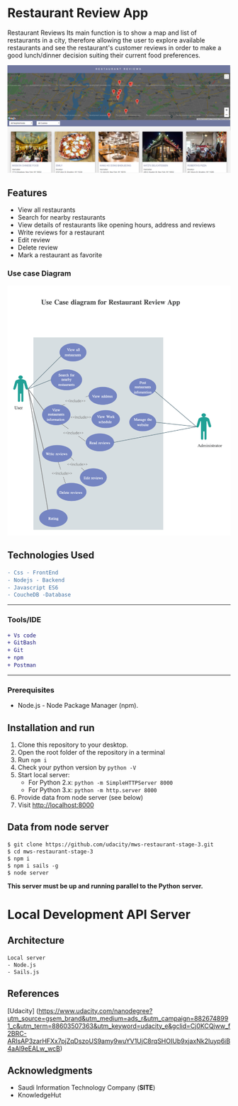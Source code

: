 # Restaurant Review App

Restaurant Reviews Its main function is to show a map and list of restaurants in a city, therefore allowing the user to explore available restaurants and see the restaurant's customer reviews in order to make a good lunch/dinner decision suiting their current food preferences.

![Screenshot](img/website-screenshot.png)



## Features

-	View all restaurants
-	Search for nearby restaurants
-	View details of restaurants like opening hours, address and reviews
-	Write reviews for a restaurant
-	Edit review 
-	Delete review 
-	Mark a restaurant as favorite


### Use case Diagram
![Use-Case-Diagram](img/use-case.png)

## Technologies Used

```diff
- Css - FrontEnd
- Nodejs - Backend
- Javascript ES6 
- CoucheDB -Database
```
---

### Tools/IDE

```diff
+ Vs code
+ GitBash
+ Git
+ npm
+ Postman

```
---

### Prerequisites
* Node.js - Node Package Manager (npm).



## Installation and run 

1. Clone this repository to your desktop.
2. Open the root folder of the repository in a terminal
3. Run `npm i`
4. Check your python version by `python -V`
5. Start local server:
	- For Python 2.x: `python -m SimpleHTTPServer 8000`
	- For Python 3.x: `python -m http.server 8000`
6. Provide data from node server (see below)
7. Visit [http://localhost:8000](http://localhost:8000)

## Data from node server
```
$ git clone https://github.com/udacity/mws-restaurant-stage-3.git
$ cd mws-restaurant-stage-3
$ npm i
$ npm i sails -g
$ node server

```

**This server must be up and running parallel to the Python server.**

# Local Development API Server

## Architecture
```
Local server
- Node.js
- Sails.js
````

## References 
[Udacity] (https://www.udacity.com/nanodegree?utm_source=gsem_brand&utm_medium=ads_r&utm_campaign=8826748991_c&utm_term=88603507363&utm_keyword=udacity_e&gclid=Cj0KCQjww_f2BRC-ARIsAP3zarHFXx7pjZqDszoUS9amy9wuYV1UjC8rqSHOIUb9xjaxNk2Iuyp6iB4aAl9eEALw_wcB)


## Acknowledgments

- Saudi Information Technology Company (**SITE**)
- KnowledgeHut